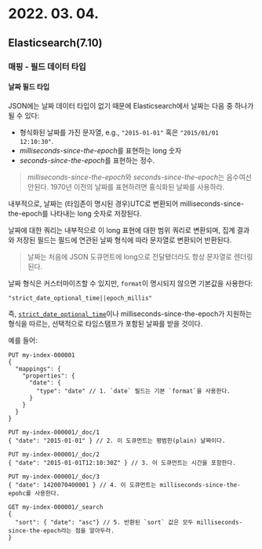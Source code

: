 # 2022. 03. 04.

## Elasticsearch(7.10)

### 매핑 - 필드 데이터 타입

#### 날짜 필드 타입

JSON에는 날짜 데이터 타입이 없기 때문에 Elasticsearch에서 날짜는 다음 중 하나가 될 수 있다:

* 형식화된 날짜를 가진 문자열, e.g., `"2015-01-01"` 혹은 `"2015/01/01 12:10:30"`.
* *milliseconds-since-the-epoch*를 표현하는 long 숫자
* *seconds-since-the-epoch*를 표현하는 정수.

> *milliseconds-since-the-epoch*와 *seconds-since-the-epoch*는 음수여선 안된다. 1970년 이전의 날짜를 표현하려면 횽식화된 날짜를 사용하라.

내부적으로, 날짜는 (타임존이 명시된 경우)UTC로 변환되어 milliseconds-since-the-epoch를 나타내는 long 숫자로 저장된다. 

날짜에 대한 쿼리는 내부적으로 이 long 표현에 대한 범위 쿼리로 변환되며, 집계 결과와 저장된 필드는 필드에 연관된 날짜 형식에 따라 문자열로 변환되어 반환된다.

> 날짜는 처음에 JSON 도큐먼트에 long으로 전달됐더라도 항상 문자열로 렌더링된다.

날짜 형식은 커스터마이즈할 수 있지만, `format`이 명시되지 않으면 기본값을 사용한다:

```
"strict_date_optional_time||epoch_millis"
```

즉, [`strict_date_optional_time`][strict-date-optional-time]이나 milliseconds-since-the-epoch가 지원하는 형식을 따르는, 선택적으로 타임스탬프가 포함된 날짜를 받을 것이다.

예를 들어:

```http
PUT my-index-000001
{
  "mappings": {
    "properties": {
      "date": {
        "type": "date" // 1. `date` 필드는 기본 `format`을 사용한다.
      }
    }
  }
}

PUT my-index-000001/_doc/1
{ "date": "2015-01-01" } // 2. 이 도큐먼트는 평범한(plain) 날짜이다.

PUT my-index-000001/_doc/2
{ "date": "2015-01-01T12:10:30Z" } // 3. 이 도큐먼트는 시간을 포함한다.

PUT my-index-000001/_doc/3
{ "date": 1420070400001 } // 4. 이 도큐먼트는 milliseconds-since-the-epohc를 사용한다.

GET my-index-000001/_search
{
  "sort": { "date": "asc"} // 5. 반환된 `sort` 값은 모두 milliseconds-since-the-epoch라는 점을 알아두라.
}
```





[strict-date-optional-time]: https://www.elastic.co/guide/en/elasticsearch/reference/7.10/mapping-date-format.html#strict-date-time